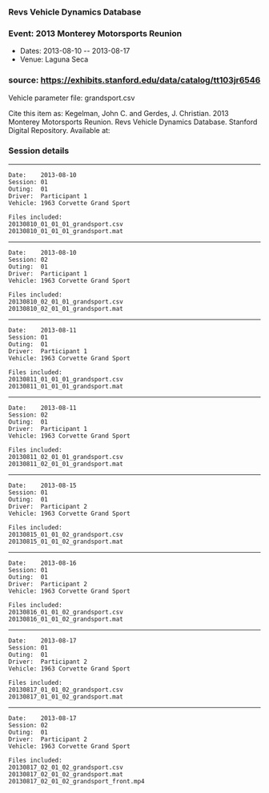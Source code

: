 ### Revs Vehicle Dynamics Database
### Event: 2013 Monterey Motorsports Reunion
- Dates: 2013-08-10 -- 2013-08-17
- Venue: Laguna Seca

### source: https://exhibits.stanford.edu/data/catalog/tt103jr6546

Vehicle parameter file:
grandsport.csv

Cite this item as:
Kegelman, John C. and Gerdes, J. Christian. 2013 Monterey Motorsports Reunion. Revs Vehicle Dynamics Database. Stanford Digital Repository. Available at:

### Session details

---

    Date:    2013-08-10
    Session: 01
    Outing:  01
    Driver:  Participant 1
    Vehicle: 1963 Corvette Grand Sport
    
    Files included:
    20130810_01_01_01_grandsport.csv
    20130810_01_01_01_grandsport.mat

---

    Date:    2013-08-10
    Session: 02
    Outing:  01
    Driver:  Participant 1
    Vehicle: 1963 Corvette Grand Sport
    
    Files included:
    20130810_02_01_01_grandsport.csv
    20130810_02_01_01_grandsport.mat

---

    Date:    2013-08-11
    Session: 01
    Outing:  01
    Driver:  Participant 1
    Vehicle: 1963 Corvette Grand Sport
    
    Files included:
    20130811_01_01_01_grandsport.csv
    20130811_01_01_01_grandsport.mat

---

    Date:    2013-08-11
    Session: 02
    Outing:  01
    Driver:  Participant 1
    Vehicle: 1963 Corvette Grand Sport
    
    Files included:
    20130811_02_01_01_grandsport.csv
    20130811_02_01_01_grandsport.mat

---

    Date:    2013-08-15
    Session: 01
    Outing:  01
    Driver:  Participant 2
    Vehicle: 1963 Corvette Grand Sport
    
    Files included:
    20130815_01_01_02_grandsport.csv
    20130815_01_01_02_grandsport.mat

---

    Date:    2013-08-16
    Session: 01
    Outing:  01
    Driver:  Participant 2
    Vehicle: 1963 Corvette Grand Sport
    
    Files included:
    20130816_01_01_02_grandsport.csv
    20130816_01_01_02_grandsport.mat

---

    Date:    2013-08-17
    Session: 01
    Outing:  01
    Driver:  Participant 2
    Vehicle: 1963 Corvette Grand Sport
    
    Files included:
    20130817_01_01_02_grandsport.csv
    20130817_01_01_02_grandsport.mat


---

    Date:    2013-08-17
    Session: 02
    Outing:  01
    Driver:  Participant 2
    Vehicle: 1963 Corvette Grand Sport
    
    Files included:
    20130817_02_01_02_grandsport.csv
    20130817_02_01_02_grandsport.mat
    20130817_02_01_02_grandsport_front.mp4
